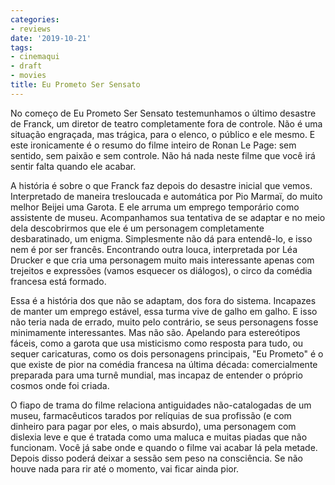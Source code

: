 ```yaml
---
categories:
- reviews
date: '2019-10-21'
tags:
- cinemaqui
- draft
- movies
title: Eu Prometo Ser Sensato
---
```


No começo de Eu Prometo Ser Sensato testemunhamos o último desastre de Franck, um diretor de teatro completamente fora de controle. Não é uma situação engraçada, mas trágica, para o elenco, o público e ele mesmo. E este ironicamente é o resumo do filme inteiro de Ronan Le Page: sem sentido, sem paixão e sem controle. Não há nada neste filme que você irá sentir falta quando ele acabar.

A história é sobre o que Franck faz depois do desastre inicial que vemos. Interpretado de maneira tresloucada e automática por Pio Marmaï, do muito melhor Beijei uma Garota. E ele arruma um emprego temporário como assistente de museu. Acompanhamos sua tentativa de se adaptar e no meio dela descobrirmos que ele é um personagem completamente desbaratinado, um enigma. Simplesmente não dá para entendê-lo, e isso nem é por ser francês. Encontrando outra louca, interpretada por Léa Drucker e que cria uma personagem muito mais interessante apenas com trejeitos e expressões (vamos esquecer os diálogos), o circo da comédia francesa está formado.

Essa é a história dos que não se adaptam, dos fora do sistema. Incapazes de manter um emprego estável, essa turma vive de galho em galho. E isso não teria nada de errado, muito pelo contrário, se seus personagens fosse minimamente interessantes. Mas não são. Apelando para estereótipos fáceis, como a garota que usa misticismo como resposta para tudo, ou sequer caricaturas, como os dois personagens principais, "Eu Prometo" é o que existe de pior na comédia francesa na última década: comercialmente preparada para uma turnê mundial, mas incapaz de entender o próprio cosmos onde foi criada.

O fiapo de trama do filme relaciona antiguidades não-catalogadas de um museu, farmacêuticos tarados por relíquias de sua profissão (e com dinheiro para pagar por eles, o mais absurdo), uma personagem com dislexia leve e que é tratada como uma maluca e muitas piadas que não funcionam. Você já sabe onde e quando o filme vai acabar lá pela metade. Depois disso poderá deixar a sessão sem peso na consciência. Se não houve nada para rir até o momento, vai ficar ainda pior.